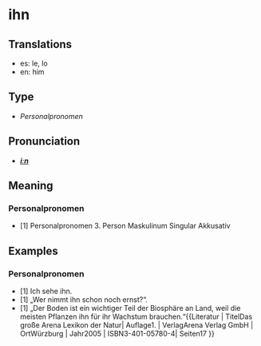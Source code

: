 # ihn
## Translations
- es: le, lo
- en: him
## Type
- _Personalpronomen_
## Pronunciation
- **_[iːn](https://commons.wikimedia.org/wiki/File:De-ihn.ogg)_**
## Meaning
### Personalpronomen
- [1] Personalpronomen 3. Person Maskulinum Singular Akkusativ
## Examples
### Personalpronomen
- [1] Ich sehe ihn.
- [1] „Wer nimmt ihn schon noch ernst?“.
- [1] „Der Boden ist ein wichtiger Teil der Biosphäre an Land, weil die meisten Pflanzen ihn für ihr Wachstum brauchen.“<ref>{{Literatur | TitelDas große Arena Lexikon der Natur| Auflage1. | VerlagArena Verlag GmbH | OrtWürzburg | Jahr2005 | ISBN3-401-05780-4| Seiten17 }}</ref>
